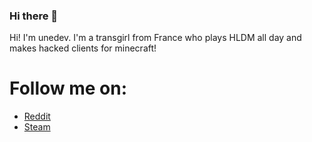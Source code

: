 ### Hi there 👋

Hi! I'm unedev. I'm a transgirl from France who plays HLDM all day and makes hacked clients for minecraft!

# Follow me on:

- <a href="https://reddit.com/u/KMeowRooter">Reddit</a>
- <a href="https://steamcommunity.com/id/--linux--">Steam</a>
